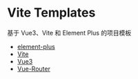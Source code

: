 # Vite Templates

基于 Vue3、Vite 和 Element Plus 的项目模板

* [element-plus](https://element-plus.org/zh-CN/)
* [Vite](https://vitejs.dev/)
* [Vue3](https://cn.vuejs.org/guide/introduction.html)
* [Vue-Router](https://router.vuejs.org/zh/)
